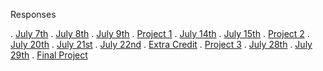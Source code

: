 Responses

.  [July 7th](https://caitlin0806.github.io/responses/July7)
.  [July 8th](https://caitlin0806.github.io/responses/July8)
.  [July 9th](https://caitlin0806.github.io/responses/July9)
.  [Project 1](https://caitlin0806.github.io/responses/Project1)
.  [July 14th](https://caitlin0806.github.io/responses/July14)
.  [July 15th](https://caitlin0806.github.io/responses/July15)
.  [Project 2](https://caitlin0806.github.io/responses/Project2)
.  [July 20th](https://caitlin0806.github.io/responses/July20)
.  [July 21st](https://caitlin0806.github.io/responses/July21)
.  [July 22nd](https://caitlin0806.github.io/responses/July22)
.  [Extra Credit](https://caitlin0806.github.io/responses/july24jumpstartpanel)
.  [Project 3](https://caitlin0806.github.io/responses/Project3)
.  [July 28th](https://caitlin0806.github.io/responses/July28)
.  [July 29th](https://caitlin0806.github.io/responses/July29)
.  [Final Project](https://github.com/caitlin0806/responses/blob/master/finalproject.md)
